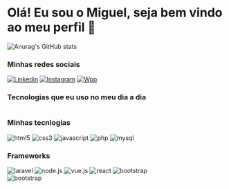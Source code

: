 # Olá! Eu sou o Miguel, seja bem vindo ao meu perfil 🦇

![Anurag's GitHub stats](https://github-readme-stats.vercel.app/api?username=Miguel2k20&show_icons=true&theme=dark) 

### Minhas redes sociais
[![Linkedin](https://img.shields.io/badge/LinkedIn-0077B5?style=for-the-badge&logo=linkedin&logoColor=white)](https://www.linkedin.com/in/jo%C3%A3o-miguel-mendon%C3%A7a-665334187/)
[![Instagram](https://img.shields.io/badge/Instagram-E4405F?style=for-the-badge&logo=instagram&logoColor=white)](https://www.instagram.com/joao_miguel.mp3/)
[![Wpp](https://img.shields.io/badge/WhatsApp-25D366?style=for-the-badge&logo=whatsapp&logoColor=white)](https://api.whatsapp.com/send?phone=+5447996641739&text=Ol%C3%A1+Miguel+vim+pelo+seu+Github%2C+pode+me+ajudar%3F)

### Tecnologias que eu uso no meu dia a dia
<div>
    <div style="display: flex; align-items: flex-end">
        <div style="width: 70%;">
            <h3>Minhas tecnlogias</h3>
            <div style="display: inline_block">
                <img alt="html5" src="https://img.shields.io/badge/HTML5-E34F26?style=for-the-badge&logo=html5&logoColor=white">
                <img alt="css3" src="https://img.shields.io/badge/CSS3-1572B6?style=for-the-badge&logo=css3&logoColor=white">
                <img alt="javascript" src="https://img.shields.io/badge/JavaScript-F7DF1E?style=for-the-badge&logo=javascript&logoColor=black">
                <img alt="php" src="https://img.shields.io/badge/PHP-777BB4?style=for-the-badge&logo=php&logoColor=white">
                <img alt="mysql" src="https://img.shields.io/badge/MySQL-00000F?style=for-the-badge&logo=mysql&logoColor=white">
            </div>
            <h3>Frameworks</h1>
            <img alt="laravel" src="https://img.shields.io/badge/Laravel-FF2D20?style=for-the-badge&logo=laravel&logoColor=white">
            <img alt="node.js" src="https://img.shields.io/badge/Node.js-43853D?style=for-the-badge&logo=node.js&logoColor=white">
            <img alt="vue.js" src="https://img.shields.io/badge/Vue.js-35495E?style=for-the-badge&logo=vue.js&logoColor=4FC08D">
            <img alt="react" src="https://img.shields.io/badge/React-20232A?style=for-the-badge&logo=react&logoColor=61DAFB">
            <img alt="bootstrap" src="https://img.shields.io/badge/Bootstrap-563D7C?style=for-the-badge&logo=bootstrap&logoColor=white">
            <img alt="bootstrap" src="https://img.shields.io/badge/Sass-CC6699?style=for-the-badge&logo=sass&logoColor=white">
        </div>
<!--         <div style="width: 30%;">
            <img src="https://i.pinimg.com/originals/da/1a/37/da1a37155f1310278930d9e1095e4d11.gif" alt="GIF">
        </div> -->
    </div>
</div>

##
